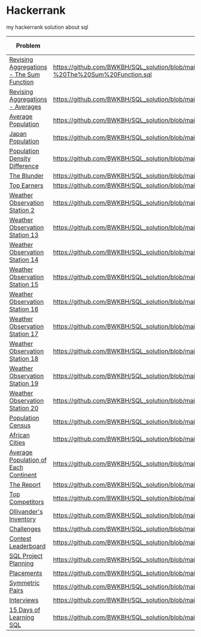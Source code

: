 # Hackerrank
my hackerrank solution about sql

| Problem | Solution | Difficulty | Submission Date |
|----------|----------|------------|-----------------|
 | [Revising Aggregations - The Sum Function](https://www.hackerrank.com/challenges/revising-aggregations-sum/problem) | https://github.com/BWKBH/SQL_solution/blob/main/hacker_rank_sql/hackkerank_sql_Revising%20Aggregations%20-%20The%20Sum%20Function.sql | Easy |
| [Revising Aggregations - Averages](https://www.hackerrank.com/challenges/revising-aggregations-the-average-function/problem) | https://github.com/BWKBH/SQL_solution/blob/main/hacker_rank_sql/hackkerank_sql_Revising%20Aggregations%20-%20Averages.sql | Easy |
| [Average Population](https://www.hackerrank.com/challenges/average-population/problem) | https://github.com/BWKBH/SQL_solution/blob/main/hacker_rank_sql/hackkerank_sql_Average%20Population.sql | Easy |
| [Japan Population](https://www.hackerrank.com/challenges/japan-population/problem) | https://github.com/BWKBH/SQL_solution/blob/main/hacker_rank_sql/hackkerank_sql_Japan%20Population.sql | Easy |
| [Population Density Difference](https://www.hackerrank.com/challenges/population-density-difference/problem) | https://github.com/BWKBH/SQL_solution/blob/main/hacker_rank_sql/hackkerank_sql_Population%20Density%20Difference.sql | Easy |
| [The Blunder](https://www.hackerrank.com/challenges/the-blunder/problem) | https://github.com/BWKBH/SQL_solution/blob/main/hacker_rank_sql/hackkerank_sql_The%20Blunder.sql | Easy |
| [Top Earners](https://www.hackerrank.com/challenges/earnings-of-employees/problem) | https://github.com/BWKBH/SQL_solution/blob/main/hacker_rank_sql/hackkerank_sql_Top%20Earners.sql | Easy |
| [Weather Observation Station 2](https://www.hackerrank.com/challenges/weather-observation-station-2/problem) | https://github.com/BWKBH/SQL_solution/blob/main/hacker_rank_sql/hackkerank_sql_Weather%20Observation%20Station%202.sql | Easy |
| [Weather Observation Station 13](https://www.hackerrank.com/challenges/weather-observation-station-13/problem) | https://github.com/BWKBH/SQL_solution/blob/main/hacker_rank_sql/hackkerank_sql_Weather%20Observation%20Station%2013.sql | Easy |
| [Weather Observation Station 14](https://www.hackerrank.com/challenges/weather-observation-station-14/problem) | https://github.com/BWKBH/SQL_solution/blob/main/hacker_rank_sql/hackkerank_sql_Weather%20Observation%20Station%2014.sql | Easy |
| [Weather Observation Station 15](https://www.hackerrank.com/challenges/weather-observation-station-15/problem) | https://github.com/BWKBH/SQL_solution/blob/main/hacker_rank_sql/hackkerank_sql_Weather%20Observation%20Station%2015.sql | Easy |
| [Weather Observation Station 16](https://www.hackerrank.com/challenges/weather-observation-station-16/problem) | https://github.com/BWKBH/SQL_solution/blob/main/hacker_rank_sql/hackkerank_sql_Weather%20Observation%20Station%2016.sql | Easy |
| [Weather Observation Station 17](https://www.hackerrank.com/challenges/weather-observation-station-17/problem) | https://github.com/BWKBH/SQL_solution/blob/main/hacker_rank_sql/hackkerank_sql_Weather%20Observation%20Station%2017.sql | Easy |
| [Weather Observation Station 18](https://www.hackerrank.com/challenges/weather-observation-station-18/problem) | https://github.com/BWKBH/SQL_solution/blob/main/hacker_rank_sql/hackkerank_sql_Weather%20Observation%20Station%2018.sql | Medium |
| [Weather Observation Station 19](https://www.hackerrank.com/challenges/weather-observation-station-19/problem) | https://github.com/BWKBH/SQL_solution/blob/main/hacker_rank_sql/hackkerank_sql_Weather%20Observation%20Station%2019.sql | Medium |
| [Weather Observation Station 20](https://www.hackerrank.com/challenges/weather-observation-station-20/problem) | https://github.com/BWKBH/SQL_solution/blob/main/hacker_rank_sql/hackkerank_sql_Weather%20Observation%20Station%2020.sql | Medium |
| [Population Census ](https://www.hackerrank.com/challenges/asian-population/problem) | https://github.com/BWKBH/SQL_solution/blob/main/hacker_rank_sql/hackkerank_sql_Population%20Census.sql | Easy |
| [African Cities](https://www.hackerrank.com/challenges/african-cities/problem) | https://github.com/BWKBH/SQL_solution/blob/main/hacker_rank_sql/hackkerank_sql_African%20Cities.sql | Easy |
| [Average Population of Each Continent](https://www.hackerrank.com/challenges/average-population-of-each-continent/problem) | https://github.com/BWKBH/SQL_solution/blob/main/hacker_rank_sql/hackkerank_sql_Average%20Population%20of%20Each%20Continent.sql | Easy |
| [The Report](https://www.hackerrank.com/challenges/the-report/problem) | https://github.com/BWKBH/SQL_solution/blob/main/hacker_rank_sql/hackkerank_sql_The%20Report.sql | Medium |
| [Top Competitors](https://www.hackerrank.com/challenges/full-score/problem) | https://github.com/BWKBH/SQL_solution/blob/main/hacker_rank_sql/hackkerank_sql_Top%20Competitors.sql | Medium |
| [Ollivander's Inventory](https://www.hackerrank.com/challenges/harry-potter-and-wands/problem) | https://github.com/BWKBH/SQL_solution/blob/main/hacker_rank_sql/hackkerank_sql_Ollivander's%20Inventory.sql | Medium |
| [Challenges](https://www.hackerrank.com/challenges/challenges/problem) | https://github.com/BWKBH/SQL_solution/blob/main/hacker_rank_sql/hackkerank_sql_Challenges.sql | Medium |
| [Contest Leaderboard](https://www.hackerrank.com/challenges/contest-leaderboard/problem) | https://github.com/BWKBH/SQL_solution/blob/main/hacker_rank_sql/hackkerank_sql_Contest%20Leaderboard.sql | Medium |
| [SQL Project Planning](https://www.hackerrank.com/challenges/sql-projects/problem) | https://github.com/BWKBH/SQL_solution/blob/main/hacker_rank_sql/hackkerank_sql_SQL%20Project%20Planning.sql | Medium |
| [Placements](https://www.hackerrank.com/challenges/placements/problem) | https://github.com/BWKBH/SQL_solution/blob/main/hacker_rank_sql/hackkerank_sql_Placements.sql | Medium |
| [Symmetric Pairs](https://www.hackerrank.com/challenges/symmetric-pairs/problem) | https://github.com/BWKBH/SQL_solution/blob/main/hacker_rank_sql/hackkerank_sql_Symmetric%20Pairs.sql | Medium |
| [Interviews](https://www.hackerrank.com/challenges/interviews/problem) | https://github.com/BWKBH/SQL_solution/blob/main/hacker_rank_sql/hackkerank_sql_Interviews.sql | Hard |
| [15 Days of Learning SQL](https://www.hackerrank.com/challenges/15-days-of-learning-sql/problem) | https://github.com/BWKBH/SQL_solution/blob/main/hacker_rank_sql/hackkerank_sql_15%20Days%20of%20Learning%20SQL.sql | Hard |
